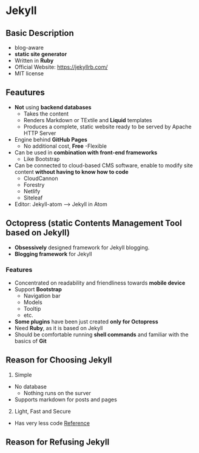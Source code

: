 # Jekyll

## Basic Description
- blog-aware
- **static site generator**
- Written in **Ruby**
- Official Website: https://jekyllrb.com/
- MIT license

## Feautures
- **Not** using **backend databases**
  - Takes the content
  - Renders Markdown or TExtile and **Liquid** templates
  - Produces a complete, static website ready to be served by Apache HTTP Server
- Engine behind **GitHub Pages**
  - No additional cost, **Free**
-Flexible
- Can be used in **combination with front-end frameworks**
  - Like Bootstrap
- Can be connected to cloud-based CMS software, enable to modify site content **without having to know how to code**
  - CloudCannon
  - Forestry
  - Netlify
  - Siteleaf
- Editor: Jekyll-atom --> Jekyll in Atom


## Octopress (static Contents Management Tool based on Jekyll)
- **Obsessively** designed framework for Jekyll blogging.
- **Blogging framework** for Jekyll

### Features
- Concentrated on readability and friendliness towards **mobile device**
- Support **Bootstrap**
  - Navigation bar
  - Models
  - Tooltip
  - etc.
- **Some plugins** have been just created **only for Octopress**
- Need **Ruby**, as it is based on Jekyll
- Should be comfortable running **shell commands** and familiar with the basics of **Git**

## Reason for Choosing Jekyll
1. Simple
  - No database
    - Nothing runs on the surver
  - Supports markdown for posts and pages
2. Light, Fast and Secure
  - Has very less code
[Reference](https://blog.webjeda.com/why-jekyll-over-wordpress/#1-jekyll-is-simple)

## Reason for Refusing Jekyll
